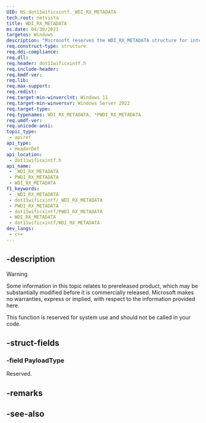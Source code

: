 ```yaml
---
UID: NS:dot11wificxintf._WDI_RX_METADATA
tech.root: netvista
title: WDI_RX_METADATA
ms.date: 04/30/2021
targetos: Windows
description: "Microsoft reserves the WDI_RX_METADATA structure for internal use only. Don't use this structure in your code."
req.construct-type: structure
req.ddi-compliance: 
req.dll: 
req.header: dot11wificxintf.h
req.include-header: 
req.kmdf-ver: 
req.lib: 
req.max-support: 
req.redist: 
req.target-min-winverclnt: Windows 11 
req.target-min-winversvr: Windows Server 2022
req.target-type: 
req.typenames: WDI_RX_METADATA, *PWDI_RX_METADATA
req.umdf-ver: 
req.unicode-ansi: 
topic_type:
 - apiref
api_type:
 - HeaderDef
api_location:
 - dot11wificxintf.h
api_name:
 - _WDI_RX_METADATA
 - PWDI_RX_METADATA
 - WDI_RX_METADATA
f1_keywords:
 - _WDI_RX_METADATA
 - dot11wificxintf/_WDI_RX_METADATA
 - PWDI_RX_METADATA
 - dot11wificxintf/PWDI_RX_METADATA
 - WDI_RX_METADATA
 - dot11wificxintf/WDI_RX_METADATA
dev_langs:
 - c++
---
```


## -description

> [!WARNING]
> Some information in this topic relates to prereleased product, which may be substantially modified before it is commercially released. Microsoft makes no warranties, express or implied, with respect to the information provided here.

This function is reserved for system use and should not be called in your code.

## -struct-fields

### -field PayloadType

Reserved.

## -remarks

## -see-also

